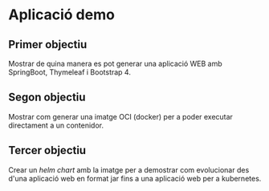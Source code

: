 # Aplicació demo

## Primer objectiu
Mostrar de quina manera es pot generar una aplicació WEB amb SpringBoot, Thymeleaf i Bootstrap 4.

## Segon objectiu
Mostrar com generar una imatge OCI (docker) per a poder executar directament a un contenidor.

## Tercer objectiu
Crear un *helm chart* amb la imatge per a demostrar com evolucionar des d'una aplicació web en format jar fins a una aplicació web per a kubernetes.

